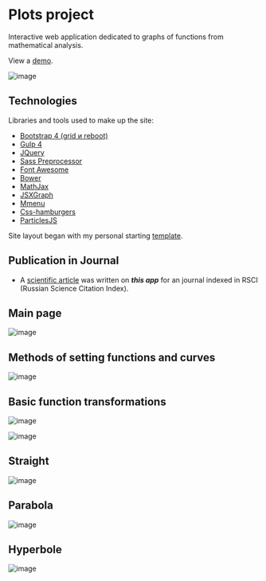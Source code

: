 # Plots project
Interactive web application dedicated to graphs of functions from mathematical analysis.

View a [demo](https://igor-muram.github.io/plots/index.html).

![image](https://user-images.githubusercontent.com/54866075/134237007-dbc340b0-0a61-4c61-abac-e19ecd2c511d.png)

## Technologies

Libraries and tools used to make up the site:

* [Bootstrap 4 (grid и reboot)](https://bootstrap-4.ru)
* [Gulp 4](https://gulpjs.com)
* [JQuery](https://jquery.com)
* [Sass Preprocessor](https://sass-scss.ru)
* [Font Awesome](https://fontawesome.com)
* [Bower](https://bower.io)
* [MathJax](https://www.mathjax.org)
* [JSXGraph](https://jsxgraph.uni-bayreuth.de/wp/index.html)
* [Mmenu](https://mmenujs.com)
* [Css-hamburgers](https://jonsuh.com/hamburgers/)
* [ParticlesJS](https://vincentgarreau.com/particles.js/)

Site layout began with my personal starting [template](https://igor-muram.github.io/webtemplate/index.html).

## Publication in Journal

* A [scientific article](https://lomonosov-msu.ru/file/event/6339/eid6339_attach_c7e5544cb8d664334c169e5d0d9843342f3ffb8c.pdf#page=336) was written on <b><i>this app</i></b> for an journal indexed in RSCI (Russian Science Citation Index).

## Main page

![image](https://user-images.githubusercontent.com/54866075/135641653-a311bb76-7391-4095-8974-e67355c97ab8.png)

## Methods of setting functions and curves

![image](https://user-images.githubusercontent.com/54866075/135642980-b692fa02-4906-4fc3-916c-e161cb838532.png)

## Basic function transformations

![image](https://user-images.githubusercontent.com/54866075/135643560-df587e2a-9915-43ec-905b-517579b405e0.png)

![image](https://user-images.githubusercontent.com/54866075/135643878-3b995e06-1135-4d2f-94b3-260ec9cc1c31.png)

## Straight

![image](https://user-images.githubusercontent.com/54866075/135655010-98f60bab-51b2-4c45-8f18-6f9e8aae602b.png)

## Parabola

![image](https://user-images.githubusercontent.com/54866075/136548697-f39469ff-666d-489a-b703-42a7f2954249.png)

## Hyperbole

![image](https://user-images.githubusercontent.com/54866075/136548936-b3855161-9650-4c18-9c3c-5d64afba93f8.png)
